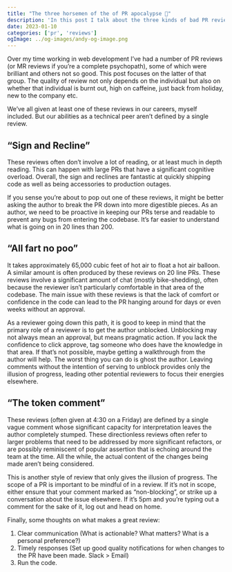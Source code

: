 ```yaml
---
title: "The three horsemen of the of PR apocalypse 🐎"
description: 'In this post I talk about the three kinds of bad PR reviews and what can be done to combat them'
date: 2023-01-10
categories: ['pr', 'reviews']
ogImage: ../og-images/andy-og-image.png
---
```


Over my time working in web development I’ve had a number of PR reviews (or MR reviews if you’re a complete psychopath), some of which were brilliant and others not so good. This post focuses on the latter of that group. The quality of review not only depends on the individual but also on whether that individual is burnt out, high on caffeine, just back from holiday, new to the company etc. 

We’ve all given at least one of these reviews in our careers, myself included. But our abilities as a technical peer aren’t defined by a single review.

## “Sign and Recline”

These reviews often don’t involve a lot of reading, or at least much in depth reading. This can happen with large PRs that have a significant cognitive overload. Overall, the sign and reclines are fantastic at quickly shipping code as well as being accessories to production outages. 

If you sense you’re about to pop out one of these reviews, it might be better asking the author to break the PR down into more digestible pieces. As an author, we need to be proactive in keeping our PRs terse and readable to prevent any bugs from entering the codebase. It’s far easier to understand what is going on in 20 lines than 200.

## “All fart no poo”

It takes approximately 65,000 cubic feet of hot air to float a hot air balloon. A similar amount is often produced by these reviews on 20 line PRs. These reviews involve a significant amount of chat (mostly bike-shedding), often because the reviewer isn’t particularly comfortable in that area of the codebase. The main issue with these reviews is that the lack of comfort or confidence in the code can lead to the PR hanging around for days or even weeks without an approval.

As a reviewer going down this path, it is good to keep in mind that the primary role of a reviewer is to get the author unblocked. Unblocking may not always mean an approval, but means pragmatic action. If you lack the confidence to click approve, tag someone who does have the knowledge in that area. If that’s not possible, maybe getting a walkthrough from the author will help. The worst thing you can do is ghost the author. Leaving comments without the intention of serving to unblock provides only the illusion of progress, leading other potential reviewers to focus their energies elsewhere. 

## “The token comment”

These reviews (often given at 4:30 on a Friday) are defined by a single vague comment whose significant capacity for interpretation leaves the author completely stumped. These directionless reviews often refer to larger problems that need to be addressed by more significant refactors, or are possibly reminiscent of popular assertion that is echoing around the team at the time. All the while, the actual content of the changes being made aren’t being considered.

This is another style of review that only gives the illusion of progress. The scope of a PR is important to be mindful of in a review. If it’s not in scope, either ensure that your comment marked as “non-blocking”, or strike up a conversation about the issue elsewhere. If it’s 5pm and you’re typing out a comment for the sake of it, log out and head on home. 

Finally, some thoughts on what makes a great review:
1. Clear communication (What is actionable? What matters? What is a personal preference?)
2. Timely responses (Set up good quality notifications for when changes to the PR have been made. Slack > Email)
3. Run the code.
